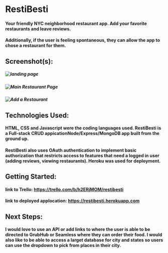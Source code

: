 # RestiBesti

#### Your friendly NYC neighborhood restaurant app. Add your favorite restaurants and leave reviews.
#### Additionally, if the user is feeling spontaneous, they can allow the app to chose a restaurant for them. 

## Screenshot(s): 

##### ![landing page](https://i.ibb.co/q9hVh2t/Screen-Shot-2022-04-13-at-9-03-50-AM.png)
##### ![Main Restaurant Page](https://i.ibb.co/9bC9bwC/Screen-Shot-2022-04-13-at-9-04-17-AM.png)
##### ![Add a Restaurant](https://i.ibb.co/rmbJZZ0/Screen-Shot-2022-04-15-at-12-26-49-PM.png)

## Technologies Used:

#### HTML, CSS and Javascript were the coding languages used. RestiBesti is a Full-stack CRUD appicationNode/Express/MongoDB app built from the ground up.
#### RestiBesti also uses OAuth authentication to implement basic authorization that restricts access to features that need a logged in user (adding reviews, viewing restaurants). Heroku was used for deployment.


## Getting Started:
#### link to Trello: https://trello.com/b/h2ERjMOM/restibesti

#### link to deployed applocation: https://restibesti.herokuapp.com

## Next Steps: 

#### I would love to use an API or add links to where the user is able to be directed to GrubHub or Seamless where they can order their food. I would also like to be able to access a larget database for city and states so users can use the dropdown to pick from places in their city.

